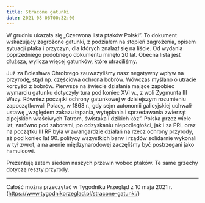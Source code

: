 ```yaml
---
title: Stracone gatunki
date: 2021-08-06T00:32:00
---
```

W grudniu ukazała się „Czerwona lista ptaków Polski”. To dokument wskazujący zagrożone gatunki, z podziałem na stopień zagrożenia, opisem sytuacji ptaka i przyczyn, dla których znalazł się na liście. Od wydania poprzedniego podobnego dokumentu minęło 20 lat. Obecna lista jest dłuższa, wylicza więcej gatunków, które utraciliśmy.

Już za Bolesława Chrobrego zauważyliśmy nasz negatywny wpływ na przyrodę, stąd np. częściowa ochrona bobrów. Wówczas myślano o utracie korzyści z bobrów. Pierwsze na świecie działania mające zapobiec wymarciu gatunku dotyczyły tura pod koniec XVI w., z woli Zygmunta III Wazy. Również początki ochrony gatunkowej w dzisiejszym rozumieniu zapoczątkowali Polacy, w 1868 r., gdy sejm autonomii galicyjskiej uchwalił ustawę „względem zakazu łapania, wytępiania i sprzedawania zwierząt alpejskich właściwych Tatrom, świstaka i dzikich kóz”. Polska przez wiele lat, zarówno pod zaborami, po odzyskaniu niepodległości, jak i za PRL oraz na początku III RP była w awangardzie działań na rzecz ochrony przyrody, aż pod koniec lat 90. politycy wszystkich barw i rządów solidarnie wykonali w tył zwrot, a na arenie międzynarodowej zaczęliśmy być postrzegani jako hamulcowi.

Prezentuję zatem siedem naszych przewin wobec ptaków. Te same grzechy dotyczą reszty przyrody.

***

Całość można przeczytać w Tygodniku Przegląd z 10 maja 2021 r. (<https://www.tygodnikprzeglad.pl/stracone-gatunki/>)